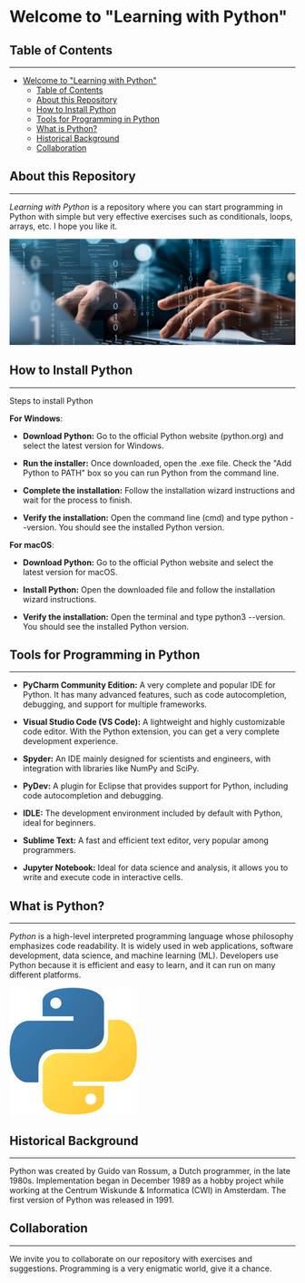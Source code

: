 # Welcome to "Learning with Python"
## Table of Contents
***
- [Welcome to "Learning with Python"](#welcome-to-learning-with-python)
  - [Table of Contents](#table-of-contents)
  - [About this Repository](#about-this-repository)
  - [How to Install Python](#how-to-install-python)
  - [Tools for Programming in Python](#tools-for-programming-in-python)
  - [What is Python?](#what-is-python)
  - [Historical Background](#historical-background)
  - [Collaboration](#collaboration)

## About this Repository
***
*Learning with Python* is a repository where you can start programming in Python with simple but very effective exercises such as conditionals, loops, arrays, etc. I hope you like it.

![This is an image](/fuentes/prog.jpg)

## How to Install Python
***
Steps to install Python

**For Windows**:

- **Download Python:** Go to the official Python website (python.org) and select the latest version for Windows.

- **Run the installer:** Once downloaded, open the .exe file. Check the "Add Python to PATH" box so you can run Python from the command line.

- **Complete the installation:** Follow the installation wizard instructions and wait for the process to finish.

- **Verify the installation:** Open the command line (cmd) and type python --version. You should see the installed Python version.

**For macOS**:
- **Download Python:** Go to the official Python website and select the latest version for macOS.

- **Install Python:** Open the downloaded file and follow the installation wizard instructions.

- **Verify the installation:** Open the terminal and type python3 --version. You should see the installed Python version.

## Tools for Programming in Python
***
+ **PyCharm Community Edition:** A very complete and popular IDE for Python. It has many advanced features, such as code autocompletion, debugging, and support for multiple frameworks.

+ **Visual Studio Code (VS Code):** A lightweight and highly customizable code editor. With the Python extension, you can get a very complete development experience.

+ **Spyder:** An IDE mainly designed for scientists and engineers, with integration with libraries like NumPy and SciPy.

+ **PyDev:** A plugin for Eclipse that provides support for Python, including code autocompletion and debugging.

+ **IDLE:** The development environment included by default with Python, ideal for beginners.

+ **Sublime Text:** A fast and efficient text editor, very popular among programmers.

+ **Jupyter Notebook:** Ideal for data science and analysis, it allows you to write and execute code in interactive cells.

## What is Python?
***
*Python* is a high-level interpreted programming language whose philosophy emphasizes code readability. It is widely used in web applications, software development, data science, and machine learning (ML). Developers use Python because it is efficient and easy to learn, and it can run on many different platforms.

![This is an image](/fuentes/foto-logo.jpg)

## Historical Background
***
Python was created by Guido van Rossum, a Dutch programmer, in the late 1980s. Implementation began in December 1989 as a hobby project while working at the Centrum Wiskunde & Informatica (CWI) in Amsterdam. The first version of Python was released in 1991.

## Collaboration
***
We invite you to collaborate on our repository with exercises and suggestions. Programming is a very enigmatic world, give it a chance.

